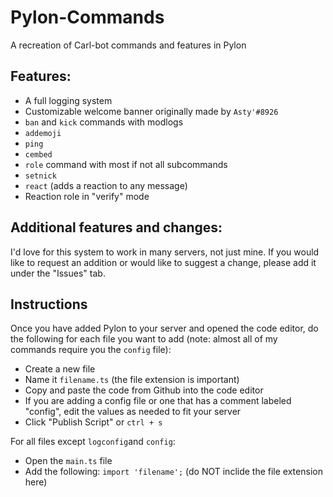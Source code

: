 # Pylon-Commands
A recreation of Carl-bot commands and features in Pylon
## Features:
- A full logging system
- Customizable welcome banner originally made by `Asty'#8926`
- `ban` and `kick` commands with modlogs
- `addemoji`
- `ping`
- `cembed`
- `role` command with most if not all subcommands
- `setnick`
- `react` (adds a reaction to any message)
- Reaction role in "verify" mode

## Additional features and changes:
I'd love for this system to work in many servers, not just mine. If you would like to request an addition or would like to suggest a change, please add it under the "Issues" tab.

## Instructions
Once you have added Pylon to your server and opened the code editor, do the following for each file you want to add (note: almost all of my commands require you the `config` file):
- Create a new file
- Name it `filename.ts` (the file extension is important)
- Copy and paste the code from Github into the code editor
- If you are adding a config file or one that has a comment labeled "config", edit the values as needed to fit your server
- Click "Publish Script" or `ctrl + s`

For all files except `logconfig`and `config`:
- Open the `main.ts` file
- Add the following:
```import 'filename';```
(do NOT inclide the file extension here)
